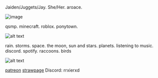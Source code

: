 
Jaiden/Juggets/Jay. She/Her. aroace. 

![image](https://encrypted-tbn0.gstatic.com/images?q=tbn:ANd9GcTUTDIV2dSN870X-62Th0sGNh49tiEOjD2dH3DTgMggcQ&s)

qsmp. minecraft. roblox. ponytown.

![alt text](https://64.media.tumblr.com/80e12ae489865da6e21ac01092909a87/2126920db6b8306b-2f/s500x750/4a90d187cde1eb7a128ffc7c4b53b51ea1ca2cd5.pnj)

rain. storms. space. the moon, sun and stars. planets. listening to music. discord. spotify. raccoons. birds

![alt text](https://64.media.tumblr.com/80e12ae489865da6e21ac01092909a87/2126920db6b8306b-2f/s500x750/4a90d187cde1eb7a128ffc7c4b53b51ea1ca2cd5.pnj)

[patreon](https://www.patreon.com/c/0_0zz/about) [strawpage](https://aroacebird.straw.page) Discord: rrxierxd
